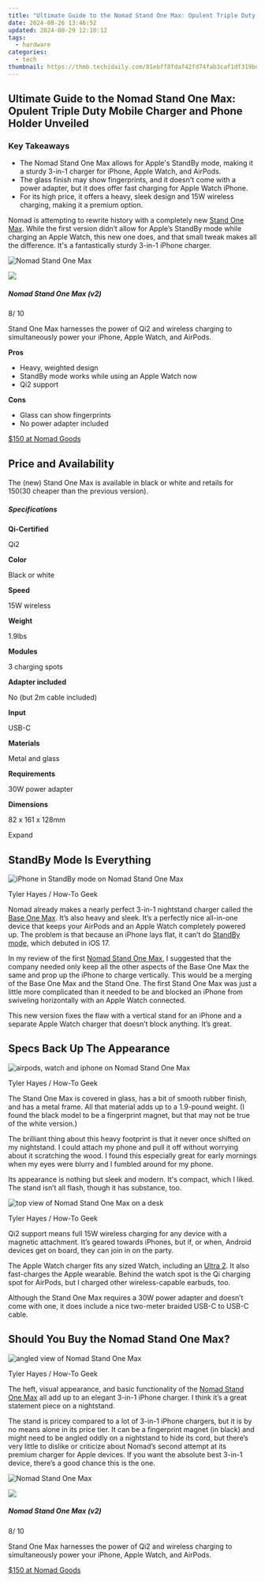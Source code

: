```yaml
---
title: "Ultimate Guide to the Nomad Stand One Max: Opulent Triple Duty Mobile Charger and Phone Holder Unveiled"
date: 2024-08-26 13:46:52
updated: 2024-08-29 12:10:12
tags:
  - hardware
categories:
  - tech
thumbnail: https://thmb.techidaily.com/81ebff8fdaf42fd74fab3caf1df319bd8e37362bcaaab93f9b1c17f1267af060.png
---
```


## Ultimate Guide to the Nomad Stand One Max: Opulent Triple Duty Mobile Charger and Phone Holder Unveiled

### Key Takeaways

* The Nomad Stand One Max allows for Apple's StandBy mode, making it a sturdy 3-in-1 charger for iPhone, Apple Watch, and AirPods.
* The glass finish may show fingerprints, and it doesn't come with a power adapter, but it does offer fast charging for Apple Watch iPhone.
* For its high price, it offers a heavy, sleek design and 15W wireless charging, making it a premium option.

 Nomad is attempting to rewrite history with a completely new [Stand One Max](https://shop-links.co/link/?exclusive=1&publisher_slug=itechdaily19598&url=https%3A%2F%2Fwww.anrdoezrs.net%2Flinks%2F3607085%2Ftype%2Fdlg%2Fsid%2FUUhtgUeUpU2004997%2Fhttps%3A%2F%2Fnomadgoods.com%2Fproducts%2Fstand-one-max-carbide-3rd-gen). While the first version didn’t allow for Apple’s StandBy mode while charging an Apple Watch, this new one does, and that small tweak makes all the difference. It's a fantastically sturdy 3-in-1 iPhone charger.

![Nomad Stand One Max](https://static1.howtogeekimages.com/wordpress/wp-content/uploads/2024/08/856504015701_a-3840x3840.jpg) 

![](https://static1.howtogeekimages.com/wordpresshttps://static0.howtogeekimages.com/wordpress/wp-content/uploads/2024/01/htg-rec-2024-2000-1.png) 

#####  Nomad Stand One Max (v2)

8/ 10 

Stand One Max harnesses the power of Qi2 and wireless charging to simultaneously power your iPhone, Apple Watch, and AirPods.

**Pros** 
* Heavy, weighted design
* StandBy mode works while using an Apple Watch now
* Qi2 support

**Cons** 
* Glass can show fingerprints
* No power adapter included

[$150 at Nomad Goods](https://shop-links.co/link/?exclusive=1&publisher_slug=itechdaily19598&url=https%3A%2F%2Fwww.anrdoezrs.net%2Flinks%2F3607085%2Ftype%2Fdlg%2Fsid%2FUUhtgUeUpU2004997%2Fhttps%3A%2F%2Fnomadgoods.com%2Fproducts%2Fstand-one-max-carbide-3rd-gen) 

##  Price and Availability

 The (new) Stand One Max is available in black or white and retails for $150 ($30 cheaper than the previous version).

#####  Specifications

**Qi-Certified** 

 Qi2 

**Color** 

 Black or white 

**Speed** 

 15W wireless 

**Weight** 

 1.9lbs 

**Modules** 

 3 charging spots 

**Adapter included** 

 No (but 2m cable included) 

**Input** 

 USB-C 

**Materials** 

 Metal and glass 

**Requirements** 

 30W power adapter 

**Dimensions** 

 82 x 161 x 128mm 

Expand 

##  StandBy Mode Is Everything

![iPhone in StandBy mode on Nomad Stand One Max](https://static1.howtogeekimages.com/wordpress/wp-content/uploads/wm/2024/08/iphone-in-standby-mode-on-nomad-stand-one-max.jpg) 

Tyler Hayes / How-To Geek

 Nomad already makes a nearly perfect 3-in-1 nightstand charger called the [Base One Max](https://facebook-record-videos.techidaily.com/updated-in-2024-discover-9-easy-no-cost-editing-software-options/). It’s also heavy and sleek. It’s a perfectly nice all-in-one device that keeps your AirPods and an Apple Watch completely powered up. The problem is that because an iPhone lays flat, it can’t do [StandBy mode](https://ios-pokemon-go.techidaily.com/in-2024-here-are-different-ways-to-find-pokemon-go-trainer-codes-to-add-to-your-account-on-apple-iphone-6-plus-drfone-by-drfone-virtual-ios/), which debuted in iOS 17.

 In my review of the first [Nomad Stand One Max](https://extra-guidance.techidaily.com/updated-professionals-choice-best-top-10-4k-monitors/), I suggested that the company needed only keep all the other aspects of the Base One Max the same and prop up the iPhone to charge vertically. This would be a merging of the Base One Max and the Stand One. The first Stand One Max was just a little more complicated than it needed to be and blocked an iPhone from swiveling horizontally with an Apple Watch connected.

 This new version fixes the flaw with a vertical stand for an iPhone and a separate Apple Watch charger that doesn’t block anything. It’s great.

##  Specs Back Up The Appearance

![airpods, watch and iphone on Nomad Stand One Max](https://static1.howtogeekimages.com/wordpress/wp-content/uploads/wm/2024/08/airpods-watch-and-iphone-on-nomad-stand-one-max.jpg) 

Tyler Hayes / How-To Geek

 The Stand One Max is covered in glass, has a bit of smooth rubber finish, and has a metal frame. All that material adds up to a 1.9-pound weight. (I found the black model to be a fingerprint magnet, but that may not be true of the white version.)

 The brilliant thing about this heavy footprint is that it never once shifted on my nightstand. I could attach my phone and pull it off without worrying about it scratching the wood. I found this especially great for early mornings when my eyes were blurry and I fumbled around for my phone.

 Its appearance is nothing but sleek and modern. It's compact, which I liked. The stand isn’t all flash, though it has substance, too.

![top view of Nomad Stand One Max on a desk](https://static1.howtogeekimages.com/wordpress/wp-content/uploads/wm/2024/08/top-view-of-nomad-stand-one-max-on-a-desk.jpg) 

Tyler Hayes / How-To Geek

 Qi2 support means full 15W wireless charging for any device with a magnetic attachment. It’s geared towards iPhones, but if, or when, Android devices get on board, they can join in on the party.

 The Apple Watch charger fits any sized Watch, including an [Ultra 2](https://youtube-help.techidaily.com/new-mastering-your-youtube-pinpointing-a-specialized-audience/). It also fast-charges the Apple wearable. Behind the watch spot is the Qi charging spot for AirPods, but I charged other wireless-capable earbuds, too.

 Although the Stand One Max requires a 30W power adapter and doesn’t come with one, it does include a nice two-meter braided USB-C to USB-C cable.

##  Should You Buy the Nomad Stand One Max?

![angled view of Nomad Stand One Max](https://static1.howtogeekimages.com/wordpress/wp-content/uploads/wm/2024/08/angled-view-of-nomad-stand-one-max.jpg) 

Tyler Hayes / How-To Geek

 The heft, visual appearance, and basic functionality of the [Nomad Stand One Max](https://shop-links.co/link/?exclusive=1&publisher_slug=itechdaily19598&url=https%3A%2F%2Fwww.anrdoezrs.net%2Flinks%2F3607085%2Ftype%2Fdlg%2Fsid%2FUUhtgUeUpU2004997%2Fhttps%3A%2F%2Fnomadgoods.com%2Fproducts%2Fstand-one-max-carbide-3rd-gen) all add up to an elegant 3-in-1 iPhone charger. I think it’s a great statement piece on a nightstand.

 The stand is pricey compared to a lot of 3-in-1 iPhone chargers, but it is by no means alone in its price tier. It can be a fingerprint magnet (in black) and might need to be angled oddly on a nightstand to hide its cord, but there’s very little to dislike or criticize about Nomad’s second attempt at its premium charger for Apple devices. If you want the absolute best 3-in-1 device, there’s a good chance this is the one.

![Nomad Stand One Max](https://static1.howtogeekimages.com/wordpress/wp-content/uploads/2024/08/856504015701_a-3840x3840.jpg) 

![](https://static1.howtogeekimages.com/wordpresshttps://static0.howtogeekimages.com/wordpress/wp-content/uploads/2024/01/htg-rec-2024-2000-1.png) 

#####  Nomad Stand One Max (v2)

8/ 10 

Stand One Max harnesses the power of Qi2 and wireless charging to simultaneously power your iPhone, Apple Watch, and AirPods.

[$150 at Nomad Goods](https://shop-links.co/link/?exclusive=1&publisher_slug=itechdaily19598&url=https%3A%2F%2Fwww.anrdoezrs.net%2Flinks%2F3607085%2Ftype%2Fdlg%2Fsid%2FUUhtgUeUpU2004997%2Fhttps%3A%2F%2Fnomadgoods.com%2Fproducts%2Fstand-one-max-carbide-3rd-gen)

<ins class="adsbygoogle"
     style="display:block"
     data-ad-format="autorelaxed"
     data-ad-client="ca-pub-7571918770474297"
     data-ad-slot="1223367746"></ins>



<ins class="adsbygoogle"
     style="display:block"
     data-ad-client="ca-pub-7571918770474297"
     data-ad-slot="8358498916"
     data-ad-format="auto"
     data-full-width-responsive="true"></ins>
